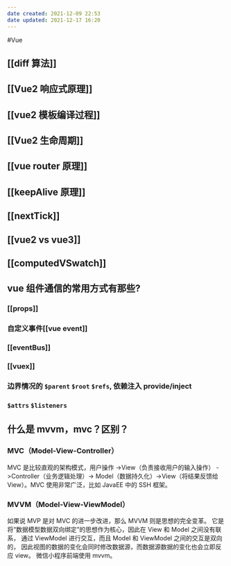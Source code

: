 ```yaml
---
date created: 2021-12-09 22:53
date updated: 2021-12-17 16:20
---
```


#Vue

## [[diff 算法]]

## [[Vue2 响应式原理]]

## [[vue2 模板编译过程]]

## [[Vue2 生命周期]]

## [[vue router 原理]]

## [[keepAlive 原理]]

## [[nextTick]]

## [[vue2 vs vue3]]

## [[computedVSwatch]]

## vue 组件通信的常用方式有那些?

### [[props]]
### 自定义事件[[vue event]]
### [[eventBus]]
### [[vuex]]
### 边界情况的 `$parent` `$root` `$refs`, 依赖注入 provide/inject
### `$attrs` `$listeners`

## 什么是 mvvm，mvc？区别？

### MVC（Model-View-Controller）

MVC 是比较直观的架构模式，用户操作
->View（负责接收用户的输入操作） ->Controller（业务逻辑处理）-> Model（数据持久化）->View（将结果反馈给 View）。MVC 使用非常广泛，比如 JavaEE 中的 SSH 框架。

### MVVM（Model-View-ViewModel）

如果说 MVP 是对 MVC 的进一步改进，那么 MVVM 则是思想的完全变革。
它是将“数据模型数据双向绑定”的思想作为核心，因此在 View 和 Model 之间没有联系，
通过 ViewModel 进行交互，而且 Model 和 ViewModel 之间的交互是双向的，
因此视图的数据的变化会同时修改数据源，而数据源数据的变化也会立即反应 view。
微信小程序前端使用 mvvm。
